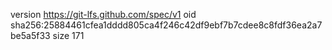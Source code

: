 version https://git-lfs.github.com/spec/v1
oid sha256:25884461cfea1dddd805ca4f246c42df9ebf7b7cdee8c8fdf36ea2a7be5a5f33
size 171
